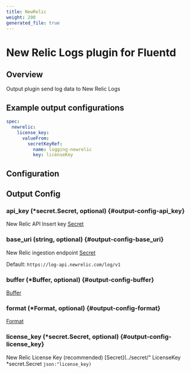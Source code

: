 ```yaml
---
title: NewRelic
weight: 200
generated_file: true
---
```


# New Relic Logs plugin for Fluentd
## Overview

Output plugin send log data to New Relic Logs

## Example output configurations

```yaml
spec:
  newrelic:
    license_key:
      valueFrom:
        secretKeyRef:
          name: logging-newrelic
          key: licenseKey
```


## Configuration
## Output Config

### api_key (*secret.Secret, optional) {#output-config-api_key}

New Relic API Insert key [Secret](../secret/) 


### base_uri (string, optional) {#output-config-base_uri}

New Relic ingestion endpoint [Secret](../secret/) 

Default: `https://log-api.newrelic.com/log/v1`

### buffer (*Buffer, optional) {#output-config-buffer}

[Buffer](../buffer/) 


### format (*Format, optional) {#output-config-format}

[Format](../format/) 


### license_key (*secret.Secret, optional) {#output-config-license_key}

New Relic License Key (recommended) [Secret](../secret/" LicenseKey *secret.Secret `json:"license_key)` 



